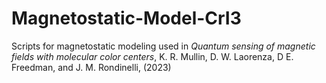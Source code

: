 # Magnetostatic-Model-CrI3 
Scripts for magnetostatic modeling used in *Quantum sensing of magnetic fields with molecular color centers*, K. R. Mullin, D. W. Laorenza, D E. Freedman, and J. M. Rondinelli,  (2023)
